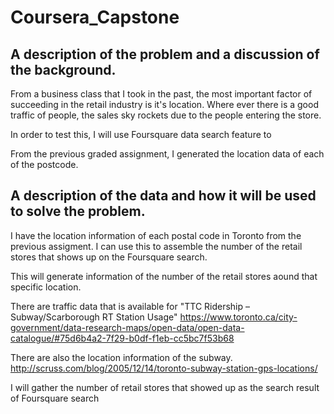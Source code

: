 # Coursera_Capstone
## A description of the problem and a discussion of the background.
From a business class that I took in the past, the most important factor of succeeding in the retail industry is it's location. Where ever there is a good traffic of people, the sales sky rockets due to the people entering the store.

In order to test this, I will use Foursquare data search feature to 

From the previous graded assignment, I generated the location data of each of the postcode.

## A description of the data and how it will be used to solve the problem.

I have the location information of each postal code in Toronto from the previous assigment. I can use this to assemble the number of the retail stores that shows up on the Foursquare search. 

This will generate information of the number of the retail stores aound that specific location. 

There are traffic data that is available for "TTC Ridership – Subway/Scarborough RT Station Usage"
https://www.toronto.ca/city-government/data-research-maps/open-data/open-data-catalogue/#75d6b4a2-7f29-b0df-f1eb-cc5bc7f53b68

There are also the location information of the subway.
http://scruss.com/blog/2005/12/14/toronto-subway-station-gps-locations/

I will gather the number of retail stores that showed up as the search result of Foursquare search
